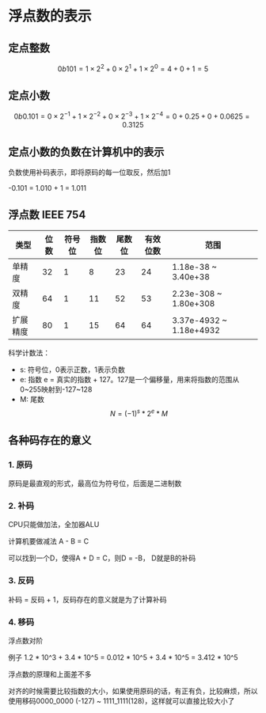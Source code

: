 # 浮点数的表示

## 定点整数

$$
0b101 = 1 \times 2^2 + 0 \times 2^1 + 1 \times 2^0 = 4 + 0 + 1 = 5
$$

## 定点小数

$$
0b0.101 = 0 \times 2^{-1} + 1 \times 2^{-2} + 0 \times 2^{-3} + 1 \times 2^{-4} = 0 + 0.25 + 0 + 0.0625 = 0.3125
$$

## 定点小数的负数在计算机中的表示

负数使用补码表示，即将原码的每一位取反，然后加1

-0.101 = 1.010 + 1 = 1.011


## 浮点数 IEEE 754

类型 | 位数 | 符号位 | 指数位 | 尾数位 | 有效位数 | 范围
---|---|---|---|---|---|---
单精度 | 32 | 1 | 8 | 23 | 24 | 1.18e-38 ~ 3.40e+38
双精度 | 64 | 1 | 11 | 52 | 53 | 2.23e-308 ~ 1.80e+308
扩展精度 | 80 | 1 | 15 | 64 | 64 | 3.37e-4932 ~ 1.18e+4932


科学计数法：
- s: 符号位，0表示正数，1表示负数 
- e: 指数 e = 真实的指数 + 127。127是一个偏移量，用来将指数的范围从0~255映射到-127~128
- M: 尾数
$$
N = (-1)^{s} * 2^{e} * M
$$

## 各种码存在的意义

### 1. 原码

原码是最直观的形式，最高位为符号位，后面是二进制数

### 2. 补码

CPU只能做加法，全加器ALU

计算机要做减法 A - B = C

可以找到一个D，使得A + D = C，则D = -B， D就是B的补码

### 3. 反码

补码 = 反码 + 1，反码存在的意义就是为了计算补码

### 4. 移码

浮点数对阶

例子
1.2 * 10^3 + 3.4 * 10^5
= 0.012 * 10^5 + 3.4 * 10^5
= 3.412 * 10^5


浮点数的原理和上面差不多

对齐的时候需要比较指数的大小，如果使用原码的话，有正有负，比较麻烦，所以使用移码0000_0000 (-127) ~ 1111_1111(128)，这样就可以直接比较大小了